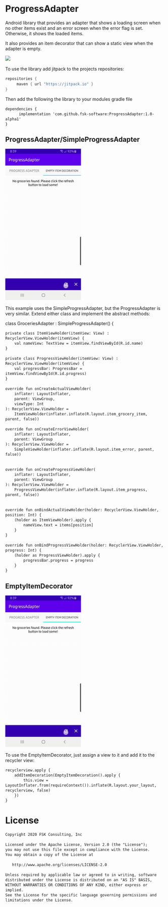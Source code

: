 # ProgressAdapter
Android library that provides an adapter that shows a loading screen when no other items exist and an error screen when the error flag is set.  Otherwise,
it shows the loaded items.

It also provides an item decorator that can show a static view when the adapter is empty.

[![](https://jitpack.io/v/fsk-software/ProgressAdapter.svg)](https://jitpack.io/#fsk-software/ProgressAdapter)

To use the library add jitpack to the projects repositories: 
 
   ```gradle
   repositories { 
        maven { url "https://jitpack.io" }
   }
   ```
   
Then add the following the library to your modules gradle file
   ```
   dependencies {
         implementation 'com.github.fsk-software:ProgressAdapter:1.0-alpha1'
   }
   ```  

## ProgressAdapter/SimpleProgressAdapter
 ![progress adapter video](https://github.com/fsk-software/ProgressAdapter/blob/master/screenshots/empty-item-decoration-screen-rec.gif)
 
This example uses the SimpleProgressAdapter, but the ProgressAdapter is very similar. Extend either class and implement the abstract methods:
        
 class GroceriesAdapter : SimpleProgressAdapter<String>() {

    private class ItemViewHolder(itemView: View) : RecyclerView.ViewHolder(itemView) {
        val nameView: TextView = itemView.findViewById(R.id.name)
    }

    private class ProgressViewHolder(itemView: View) : RecyclerView.ViewHolder(itemView) {
        val progressBar: ProgressBar = itemView.findViewById(R.id.progress)
    }

    override fun onCreateActualViewHolder(
        inflater: LayoutInflater,
        parent: ViewGroup,
        viewType: Int
    ): RecyclerView.ViewHolder =
        ItemViewHolder(inflater.inflate(R.layout.item_grocery_item, parent, false))

    override fun onCreateErrorViewHolder(
        inflater: LayoutInflater,
        parent: ViewGroup
    ): RecyclerView.ViewHolder =
        SimpleViewHolder(inflater.inflate(R.layout.item_error, parent, false))


    override fun onCreateProgressViewHolder(
        inflater: LayoutInflater,
        parent: ViewGroup
    ): RecyclerView.ViewHolder =
        ProgressViewHolder(inflater.inflate(R.layout.item_progress, parent, false))


    override fun onBindActualViewHolder(holder: RecyclerView.ViewHolder, position: Int) {
        (holder as ItemViewHolder).apply {
            nameView.text = items[position]
        }
    }

    override fun onBindProgressViewHolder(holder: RecyclerView.ViewHolder, progress: Int) {
        (holder as ProgressViewHolder).apply {
            progressBar.progress = progress
        }
    }

## EmptyItemDecorator
 ![empty_item_decorator video](https://github.com/fsk-software/ProgressAdapter/blob/master/screenshots/empty-item-decoration-screen-rec.gif)

To use the EmptyItemDecorator, just assign a view to it and add it to the recycler view:

    recyclerview.apply {
        addItemDecoration(EmptyItemDecoration().apply {
            this.view = LayoutInflater.from(requireContext()).inflate(R.layout.your_layout, recyclerview, false)
        }) 
    }

License
=======
    Copyright 2020 FSK Consulting, Inc

    Licensed under the Apache License, Version 2.0 (the "License");
    you may not use this file except in compliance with the License.
    You may obtain a copy of the License at

       http://www.apache.org/licenses/LICENSE-2.0

    Unless required by applicable law or agreed to in writing, software
    distributed under the License is distributed on an "AS IS" BASIS,
    WITHOUT WARRANTIES OR CONDITIONS OF ANY KIND, either express or implied.
    See the License for the specific language governing permissions and
    limitations under the License.
